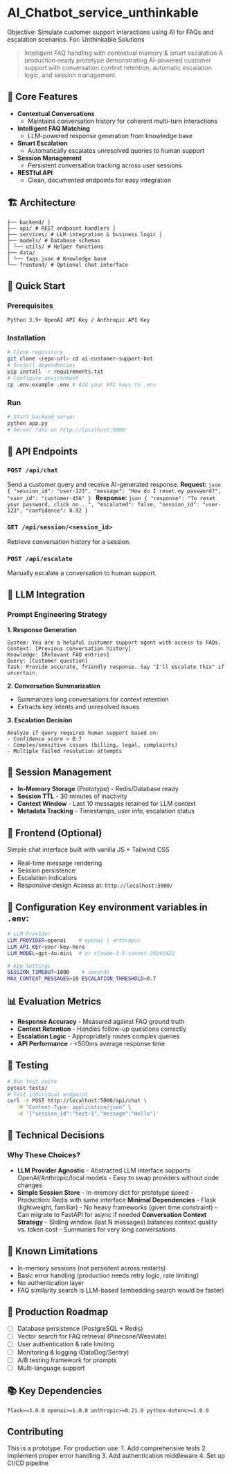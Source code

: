 # AI_Chatbot_service_unthinkable
Objective:  Simulate customer support interactions using AI for FAQs and escalation scenarios. For: Unthinkable Solutions
> Intelligent FAQ handling with contextual memory & smart escalation A production-ready prototype demonstrating AI-powered customer support with conversation context retention, automatic escalation logic, and session management.
## 🎯 Core Features 
- **Contextual Conversations**
  - Maintains conversation history for coherent multi-turn interactions
- **Intelligent FAQ Matching**
  - LLM-powered response generation from knowledge base
- **Smart Escalation**
  - Automatically escalates unresolved queries to human support
- **Session Management**
  - Persistent conversation tracking across user sessions
- **RESTful API**
  - Clean, documented endpoints for easy integration

## 🏗️ Architecture 
```
├── backend/ │ 
├── api/ # REST endpoint handlers │
├── services/ # LLM integration & business logic │
├── models/ # Database schemas
│ └── utils/ # Helper functions
├── data/
│ └── faqs.json # Knowledge base
└── frontend/ # Optional chat interface
``` 
## 🚀 Quick Start 
### Prerequisites 
```bash 
Python 3.9+ OpenAI API Key / Anthropic API Key
``` 
### Installation 
```bash 
# Clone repository
git clone <repo-url> cd ai-customer-support-bot
# Install dependencies
pip install -r requirements.txt
# Configure environment
cp .env.example .env # Add your API keys to .env
``` 
### Run 
```bash 
# Start backend server
python app.py
# Server runs on http://localhost:5000
``` 
## 📡 API Endpoints 
### `POST /api/chat` 
Send a customer query and receive AI-generated response. 
**Request:** ```json { "session_id": "user-123", "message": "How do I reset my password?", "user_id": "customer-456" } ``` 
**Response:** ```json { "response": "To reset your password, click on...", "escalated": false, "session_id": "user-123", "confidence": 0.92 } ``` 
### `GET /api/session/<session_id>` 
Retrieve conversation history for a session.
### `POST /api/escalate` 
Manually escalate a conversation to human support. 

## 🧠 LLM Integration 
### Prompt Engineering Strategy 
**1. Response Generation** 
```
System: You are a helpful customer support agent with access to FAQs. 
Context: [Previous conversation history]
Knowledge: [Relevant FAQ entries]
Query: [Customer question]
Task: Provide accurate, friendly response. Say "I'll escalate this" if uncertain.
``` 
**2. Conversation Summarization** 
- Summarizes long conversations for context retention
- Extracts key intents and unresolved issues

**3. Escalation Decision**
``` 
Analyze if query requires human support based on:
- Confidence score < 0.7
- Complex/sensitive issues (billing, legal, complaints)
- Multiple failed resolution attempts
``` 
## 💾 Session Management 
- **In-Memory Storage** (Prototype) - Redis/Database ready
- **Session TTL** - 30 minutes of inactivity
- **Context Window** - Last 10 messages retained for LLM context
- **Metadata Tracking** - Timestamps, user info, escalation status

## 🎨 Frontend (Optional) 
Simple chat interface built with vanilla JS + Tailwind CSS 
- Real-time message rendering
- Session persistence
- Escalation indicators
- Responsive design Access at: `http://localhost:5000/`
## 🔧 Configuration Key environment variables in `.env`: 
``` bash 
# LLM Provider
LLM_PROVIDER=openai    # openai | anthropic
LLM_API_KEY=your-key-here
LLM_MODEL=gpt-4o-mini  # or claude-3-5-sonnet-20241022

# App Settings
SESSION_TIMEOUT=1800    # seconds
MAX_CONTEXT_MESSAGES=10 ESCALATION_THRESHOLD=0.7
``` 
## 📊 Evaluation Metrics 
- **Response Accuracy** - Measured against FAQ ground truth
- **Context Retention** - Handles follow-up questions correctly
- **Escalation Logic** - Appropriately routes complex queries
- **API Performance** - <500ms average response time

## 🧪 Testing 
```bash 
# Run test suite
pytest tests/
# Test individual endpoint
curl -X POST http://localhost:5000/api/chat \
   -H "Content-Type: application/json" \
   -d '{"session_id":"test-1","message":"Hello"}'
``` 

## 📝 Technical Decisions 
### Why These Choices? 
- **LLM Provider Agnostic** - Abstracted LLM interface supports OpenAI/Anthropic/local models - Easy to swap providers without code changes 
- **Simple Session Store** - In-memory dict for prototype speed - Production: Redis with same interface 
**Minimal Dependencies** - Flask (lightweight, familiar) - No heavy frameworks (given time constraint) - Can migrate to FastAPI for async if needed 
**Conversation Context Strategy** - Sliding window (last N messages) balances context quality vs. token cost - Summaries for very long conversations 
## 🚧 Known Limitations 
- In-memory sessions (not persistent across restarts)
- Basic error handling (production needs retry logic, rate limiting)
- No authentication layer
- FAQ similarity search is LLM-based (embedding search would be faster) 
## 🔮 Production Roadmap 
- [ ] Database persistence (PostgreSQL + Redis)
- [ ] Vector search for FAQ retrieval (Pinecone/Weaviate)
- [ ] User authentication & rate limiting
- [ ] Monitoring & logging (DataDog/Sentry)
- [ ] A/B testing framework for prompts
- [ ] Multi-language support

## 📚 Key Dependencies 
``` flask>=3.0.0 openai>=1.0.0 anthropic>=0.21.0 python-dotenv>=1.0.0 ``` 
## Contributing 
This is a prototype. For production use: 1. Add comprehensive tests 2. Implement proper error handling 3. Add authentication middleware 4. Set up CI/CD pipeline
